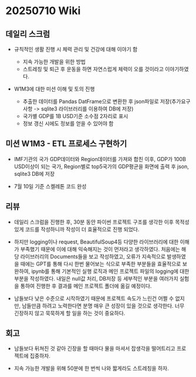# 20250710 Wiki

## 데일리 스크럼

- 규칙적인 생활 진행 시 체력 관리 및 건강에 대해 이야기 함
    - 지속 가능한 개발을 위한 방법
    - 스트레칭 및 퇴근 후 운동을 하면 자연스럽게 체력이 오를 것이라고 이야기하였다.

- W1M3에 대한 미션 이해 및 토의 진행
    - 추출한 데이터를 Pandas DatFrame으로 변환한 후 json파일로 저장(추가요구사항 -> sqlite3 라이브러리를 이용하여 DB에 저장)
    - 국가별 GDP를 1B USD기준 소수점 2자리로 표시
    - 정보 갱신 시에도 정보를 얻을 수 있어야 함

## 미션 W1M3 - ETL 프로세스 구현하기

- IMF기관의 국가 GDP데이터와 Region데이터를 가져와 합친 이후, GDP가 100B USD이상이 되는 국가, Region별로 top5국가의 GDP평균을 화면에 출력 후 json, sqlite3 DB에 저장

- 7월 10일 기준 스켈레톤 코드 완성

## 리뷰

- 데일리 스크럼을 진행한 후, 30분 동안 파이썬 프로젝트 구조를 생각한 이후 목적성 있게 코드를 작성하니까 작성이 더 효율적으로 진행 되었다.

- 하지만 logging이나 request, BeautifulSoup4등 다양한 라이브러리에 대한 이해가 부족했기 때문에 이에 대해 익숙해지는 것이 먼저라고 생각하였다. 처음에는 해당 라이브러리의 Documents들을 보고 작성하였고, 오류가 지속적으로 발생하였을 때에는 GPT를 통해 다시 한번 물어보는 식으로 부족한 부분들을 효율적으로 보완하여, ipynb를 통해 기본적인 실행 로직과 메인 프로젝트 파일의 logging에 대한 부분을 작성하였다. 내일은 null값 처리, DB저장 등 세부적인 부분을 여러가지 실험을 통하여 진행한 후 결과를 메인 프로젝트 폴더에 옮길 예정이다.

- 남들보다 낮은 수준으로 시작하였기 때문에 프로젝트 속도가 느린건 어쩔 수 없지만, 남들만큼 하려고 노력한다면 분명 매우 큰 성장이 있을 것으로 생각한다. 너무 긴장하지 않고 묵묵하게 할 일을 하는 것이 중요하다.

## 회고

- 남들보다 뒤쳐진 것 같아 긴장을 할 때마다 물을 마셔서 잡생각을 떨어트리고 프로젝트에 집중하자.

- 지속 가능한 개발을 위해 50분에 한 번씩 나와 짧게라도 스트레칭을 하자.